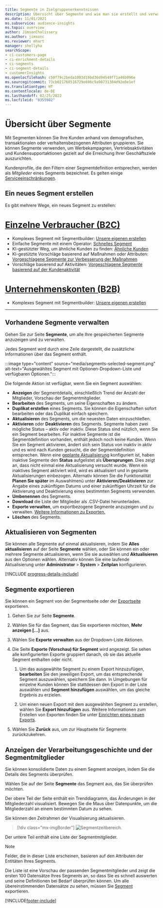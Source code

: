 ```yaml
---
title: Segmente in Zielgruppenerkenntnissen
description: Übersicht über Segmente und wie man sie erstellt und verwaltet.
ms.date: 11/01/2021
ms.subservice: audience-insights
ms.topic: overview
author: JimsonChalissery
ms.author: jimsonc
ms.reviewer: mhart
manager: shellyha
searchScope:
- ci-customers-page
- ci-enrichment-details
- ci-segments
- ci-segment-details
- customerInsights
ms.openlocfilehash: c58f79c2beda1083d19bd36d94549ff1a46b096e
ms.sourcegitcommit: 73cb021760516729e696c9a90731304d92e0e1ef
ms.translationtype: HT
ms.contentlocale: de-DE
ms.lasthandoff: 02/25/2022
ms.locfileid: "8355982"
---
```

# <a name="segments-overview"></a>Übersicht über Segmente

Mit Segmenten können Sie Ihre Kunden anhand von demografischen, transaktionalen oder verhaltensbezogenen Attributen gruppieren. Sie können Segmente verwenden, um Werbekampagnen, Vertriebsaktivitäten und Kundensupportaktionen gezielt auf die Erreichung Ihrer Geschäftsziele auszurichten.

Kundenprofile, die den Filtern einer Segmentdefinition entsprechen, werden als *Mitglieder* eines Segments bezeichnet. Es gelten einige [Serviceeinschränkungen](/dynamics365/customer-insights/service-limits).

## <a name="create-a-new-segment"></a>Ein neues Segment erstellen

Es gibt mehrere Wege, ein neues Segment zu erstellen: 

# <a name="individual-consumers-b-to-c"></a>[Einzelne Verbraucher (B2C)](#tab/b2c)

- Komplexes Segment mit Segmentbuilder: [Unsere eigenen erstellen](segment-builder.md#create-a-new-segment) 
- Einfache Segmente mit einem Operator: [Schnelles Segment](segment-builder.md#quick-segments) 
- KI-gestützter Weg, um ähnliche Kunden zu finden: [Ähnliche Kunden](find-similar-customer-segments.md) 
- KI-gestützte Vorschläge basierend auf Maßnahmen oder Attributen: [Vorgeschlagene Segmente zur Verbesserung der Maßnahmen](suggested-segments.md) 
- Vorschläge basierend auf Aktivitäten: [Vorgeschlagene Segmente basierend auf der Kundenaktivität](suggested-segments-activity.md) 

# <a name="business-accounts-b-to-b"></a>[Unternehmenskonten (B2B)](#tab/b2b)

- Komplexes Segment mit Segmentbuilder: [Unsere eigenen erstellen](segment-builder.md#create-a-new-segment)

---

## <a name="manage-existing-segments"></a>Vorhandene Segmente verwalten

Gehen Sie zur Seite **Segmente**, um alle Ihre gespeicherten Segmente anzuzeigen und zu verwalten.

Jedes Segment wird durch eine Zeile dargestellt, die zusätzliche Informationen über das Segment enthält.

:::image type="content" source="media/segments-selected-segment.png" alt-text="Ausgewähltes Segment mit Optionen-Dropdown-Liste und verfügbaren Optionen.":::

Die folgende Aktion ist verfügbar, wenn Sie ein Segment auswählen:

- **Anzeigen** der Segmentdetails, einschließlich Trend der Anzahl der Mitglieder, Vorschau der Segmentmitglieder.
- **Bearbeiten** des Segments, um seine Eigenschaften zu ändern.
- **Duplikat erstellen** eines Segments. Sie können die Eigenschaften sofort bearbeiten oder das Duplikat einfach speichern.
- **Aktualisieren** des Segments, um die neuesten Daten einzuschließen.
- **Aktivieren** oder **Deaktivieren** des Segments. Segmente haben zwei mögliche Status – aktiv oder inaktiv. Diese Status sind nützlich, wenn Sie ein Segment bearbeiten. Für inaktive Segmente ist die Segmentdefinition vorhanden, enthält jedoch noch keine Kunden. Wenn Sie ein Segment aktivieren, ändert sich sein Status von inaktiv in aktiv und es wird nach Kunden gesucht, die der Segmentdefinition entsprechen. Wenn eine [geplante Aktualisierung](system.md#schedule-tab) konfiguriert ist, haben inaktive Segmente den **Status** aufgelistet als **Übersprungen**. Dies zeigt an, dass nicht einmal eine Aktualisierung versucht wurde. Wenn ein inaktives Segment aktiviert wird, wird es aktualisiert und in geplante Aktualisierungen einbezogen.
  Alternativ können Sie die Funktionalität **Planen Sie später** im Auswahlmenü unter **Aktivieren/Deaktivieren** zur Angabe eines zukünftigen Datums und einer zukünftigen Uhrzeit für die Aktivierung und Deaktivierung eines bestimmten Segments verwenden.
- **Umbenennen** des Segments.
- **Download** die Liste der Mitglieder als .CSV-Datei herunterladen.
- **Exporte verwalten**, um exportbezogene Segmente anzuzeigen und zu verwalten. [Weitere Informationen zu Exporten.](export-destinations.md)
- **Löschen** des Segments.

## <a name="refresh-segments"></a>Aktualisieren von Segmenten

Sie können alle Segmente auf einmal aktualisieren, indem Sie **Alles aktualisieren** auf der Seite **Segmente** wählen, oder Sie können ein oder mehrere Segmente aktualisieren, wenn Sie sie auswählen und **Aktualisieren** aus den Optionen wählen. Alternativ können Sie eine laufende Aktualisierung unter **Administrator** > **System** > **Zeitplan** konfigurieren.

[!INCLUDE [progress-details-include](../includes/progress-details-pane.md)]

## <a name="export-segments"></a>Segmente exportieren

Sie können ein Segment von der Segmentseite oder der [Exportseite](export-destinations.md) exportieren. 

1. Gehen Sie zur Seite **Segmente**.

1. Wählen Sie für das Segment, das Sie exportieren möchten, **Mehr anzeigen [...]** aus.

1. Wählen Sie **Exporte verwalten** aus der Dropdown-Liste Aktionen.

1. Die Seite **Exporte (Vorschau) für Segment** wird angezeigt. Sie sehen alle konfigurierten Exporte gruppiert danach, ob sie das aktuelle Segment enthalten oder nicht.

   1. Um das ausgewählte Segment zu einem Export hinzuzufügen, **bearbeiten** Sie den jeweiligen Export, um das entsprechende Segment auszuwählen, speichern Sie dann. In Umgebungen für einzelne Kunden können Sie stattdessen den Export in der Liste auswählen und **Segment hinzufügen** auswählen, um das gleiche Ergebnis zu erzielen.

   1. Um einen neuen Export mit dem ausgewählten Segment zu erstellen, wählen Sie **Export hinzufügen** aus. Weitere Informationen zum Erstellen von Exporten finden Sie unter [Einrichten eines neuen Exports](export-destinations.md#set-up-a-new-export).

1. Wählen Sie **Zurück** aus, um zur Hauptseite für Segmente zurückzukehren.

## <a name="view-processing-history-and-segment-members"></a>Anzeigen der Verarbeitungsgeschichte und der Segmentmitglieder

Sie können konsolidierte Daten zu einem Segment anzeigen, indem Sie die Details des Segments überprüfen.

Wählen Sie auf der Seite **Segmente** das Segment aus, das Sie überprüfen möchten.

Der obere Teil der Seite enthält ein Trenddiagramm, das Änderungen in der Mitgliederzahl visualisiert. Bewegen Sie die Maus über Datenpunkte, um die Mitgliederzahl an einem bestimmten Datum zu sehen.

Sie können den Zeitrahmen der Visualisierung aktualisieren.

> [!div class="mx-imgBorder"]
> ![Segmentzeitbereich.](media/segment-time-range.png "Segmentzeitbereich")

Der untere Teil enthält eine Liste der Segmentmitglieder.

> [!NOTE]
> Felder, die in dieser Liste erscheinen, basieren auf den Attributen der Entitäten Ihres Segments.
>
>Die Liste ist eine Vorschau der passenden Segmentmitglieder und zeigt die ersten 100 Datensätze Ihres Segments an, so dass Sie es schnell auswerten und seine Definitionen bei Bedarf überprüfen können. Um alle übereinstimmenden Datensätze zu sehen, müssen Sie [Segment](export-destinations.md) exportieren.


[!INCLUDE[footer-include](../includes/footer-banner.md)]